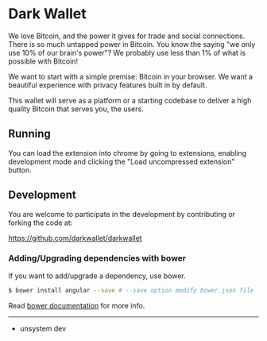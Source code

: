 Dark Wallet
==========

We love Bitcoin, and the power it gives for trade and social connections. There is so much untapped power in Bitcoin. You know the saying "we only use 10% of our brain's power"? We probably use less than 1% of what is possible with Bitcoin!

We want to start with a simple premise: Bitcoin in your browser. We want a beautiful experience with privacy features built in by default.

This wallet will serve as a platform or a starting codebase to deliver a high quality Bitcoin that serves you, the users.

Running
-----------

You can load the extension into chrome by going to extensions, enabling development mode and clicking the "Load uncompressed extension" button.

Development
-----------
You are welcome to participate in the development by contributing or forking the code at:

https://github.com/darkwallet/darkwallet

### Adding/Upgrading dependencies with bower
If you want to add/upgrade a dependency, use bower.

```bash
$ bower install angular --save # --save option modify bower.json file
```

Read [bower documentation](http://bower.io) for more info.

- - -

- unsystem dev
